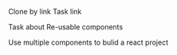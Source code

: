 Clone by link Task link

Task about Re-usable components

Use multiple components to bulid a react project
